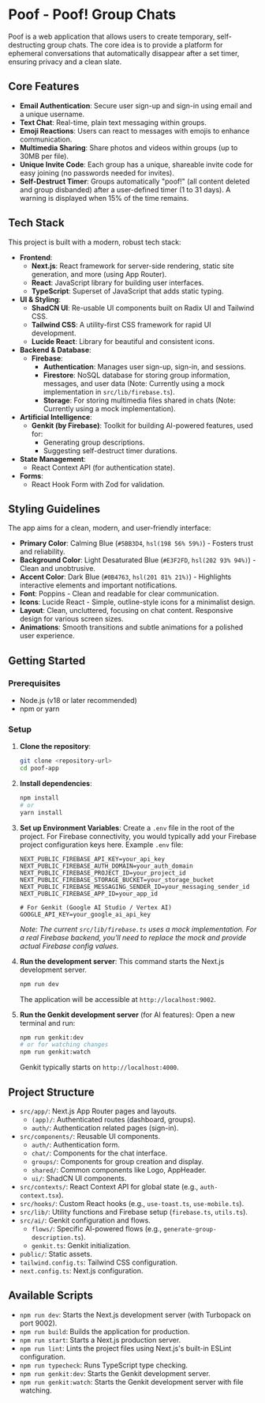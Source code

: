 
# Poof - Poof! Group Chats

Poof is a web application that allows users to create temporary, self-destructing group chats. The core idea is to provide a platform for ephemeral conversations that automatically disappear after a set timer, ensuring privacy and a clean slate.

## Core Features

-   **Email Authentication**: Secure user sign-up and sign-in using email and a unique username.
-   **Text Chat**: Real-time, plain text messaging within groups.
-   **Emoji Reactions**: Users can react to messages with emojis to enhance communication.
-   **Multimedia Sharing**: Share photos and videos within groups (up to 30MB per file).
-   **Unique Invite Code**: Each group has a unique, shareable invite code for easy joining (no passwords needed for invites).
-   **Self-Destruct Timer**: Groups automatically "poof!" (all content deleted and group disbanded) after a user-defined timer (1 to 31 days). A warning is displayed when 15% of the time remains.

## Tech Stack

This project is built with a modern, robust tech stack:

-   **Frontend**:
    -   **Next.js**: React framework for server-side rendering, static site generation, and more (using App Router).
    -   **React**: JavaScript library for building user interfaces.
    -   **TypeScript**: Superset of JavaScript that adds static typing.
-   **UI & Styling**:
    -   **ShadCN UI**: Re-usable UI components built on Radix UI and Tailwind CSS.
    -   **Tailwind CSS**: A utility-first CSS framework for rapid UI development.
    -   **Lucide React**: Library for beautiful and consistent icons.
-   **Backend & Database**:
    -   **Firebase**:
        -   **Authentication**: Manages user sign-up, sign-in, and sessions.
        -   **Firestore**: NoSQL database for storing group information, messages, and user data (Note: Currently using a mock implementation in `src/lib/firebase.ts`).
        -   **Storage**: For storing multimedia files shared in chats (Note: Currently using a mock implementation).
-   **Artificial Intelligence**:
    -   **Genkit (by Firebase)**: Toolkit for building AI-powered features, used for:
        -   Generating group descriptions.
        -   Suggesting self-destruct timer durations.
-   **State Management**:
    -   React Context API (for authentication state).
-   **Forms**:
    -   React Hook Form with Zod for validation.

## Styling Guidelines

The app aims for a clean, modern, and user-friendly interface:

-   **Primary Color**: Calming Blue (`#5BB3D4`, `hsl(198 56% 59%)`) - Fosters trust and reliability.
-   **Background Color**: Light Desaturated Blue (`#E3F2FD`, `hsl(202 93% 94%)`) - Clean and unobtrusive.
-   **Accent Color**: Dark Blue (`#0B4763`, `hsl(201 81% 21%)`) - Highlights interactive elements and important notifications.
-   **Font**: Poppins - Clean and readable for clear communication.
-   **Icons**: Lucide React - Simple, outline-style icons for a minimalist design.
-   **Layout**: Clean, uncluttered, focusing on chat content. Responsive design for various screen sizes.
-   **Animations**: Smooth transitions and subtle animations for a polished user experience.

## Getting Started

### Prerequisites

-   Node.js (v18 or later recommended)
-   npm or yarn

### Setup

1.  **Clone the repository**:
    ```bash
    git clone <repository-url>
    cd poof-app
    ```

2.  **Install dependencies**:
    ```bash
    npm install
    # or
    yarn install
    ```

3.  **Set up Environment Variables**:
    Create a `.env` file in the root of the project. For Firebase connectivity, you would typically add your Firebase project configuration keys here.
    Example `.env` file:
    ```env
    NEXT_PUBLIC_FIREBASE_API_KEY=your_api_key
    NEXT_PUBLIC_FIREBASE_AUTH_DOMAIN=your_auth_domain
    NEXT_PUBLIC_FIREBASE_PROJECT_ID=your_project_id
    NEXT_PUBLIC_FIREBASE_STORAGE_BUCKET=your_storage_bucket
    NEXT_PUBLIC_FIREBASE_MESSAGING_SENDER_ID=your_messaging_sender_id
    NEXT_PUBLIC_FIREBASE_APP_ID=your_app_id

    # For Genkit (Google AI Studio / Vertex AI)
    GOOGLE_API_KEY=your_google_ai_api_key
    ```
    *Note: The current `src/lib/firebase.ts` uses a mock implementation. For a real Firebase backend, you'll need to replace the mock and provide actual Firebase config values.*

4.  **Run the development server**:
    This command starts the Next.js development server.
    ```bash
    npm run dev
    ```
    The application will be accessible at `http://localhost:9002`.

5.  **Run the Genkit development server** (for AI features):
    Open a new terminal and run:
    ```bash
    npm run genkit:dev
    # or for watching changes
    npm run genkit:watch
    ```
    Genkit typically starts on `http://localhost:4000`.

## Project Structure

-   `src/app/`: Next.js App Router pages and layouts.
    -   `(app)/`: Authenticated routes (dashboard, groups).
    -   `auth/`: Authentication related pages (sign-in).
-   `src/components/`: Reusable UI components.
    -   `auth/`: Authentication form.
    -   `chat/`: Components for the chat interface.
    -   `groups/`: Components for group creation and display.
    -   `shared/`: Common components like Logo, AppHeader.
    -   `ui/`: ShadCN UI components.
-   `src/contexts/`: React Context API for global state (e.g., `auth-context.tsx`).
-   `src/hooks/`: Custom React hooks (e.g., `use-toast.ts`, `use-mobile.ts`).
-   `src/lib/`: Utility functions and Firebase setup (`firebase.ts`, `utils.ts`).
-   `src/ai/`: Genkit configuration and flows.
    -   `flows/`: Specific AI-powered flows (e.g., `generate-group-description.ts`).
    -   `genkit.ts`: Genkit initialization.
-   `public/`: Static assets.
-   `tailwind.config.ts`: Tailwind CSS configuration.
-   `next.config.ts`: Next.js configuration.

## Available Scripts

-   `npm run dev`: Starts the Next.js development server (with Turbopack on port 9002).
-   `npm run build`: Builds the application for production.
-   `npm run start`: Starts a Next.js production server.
-   `npm run lint`: Lints the project files using Next.js's built-in ESLint configuration.
-   `npm run typecheck`: Runs TypeScript type checking.
-   `npm run genkit:dev`: Starts the Genkit development server.
-   `npm run genkit:watch`: Starts the Genkit development server with file watching.
